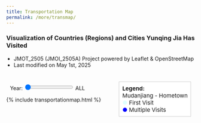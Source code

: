 ```yaml
---
title: Transportation Map
permalink: /more/transmap/
---
```


<style>
.intro{
font-family:times;
font-size:21px;
}
</style>

<script>
if (window !== window.top) {
  document.querySelectorAll('body *:not(#map):not(#map *)').forEach(e => e.style.display = 'none');
  document.documentElement.style.height = '100%';
  document.body.style.height = '100%';
  const map = document.getElementById('map');
  if (map) map.style.height = '100%';
}
</script>

### Visualization of Countries (Regions) and Cities Yunqing Jia Has Visited

<ul style="list-style-type: disc; padding-left: 20px;">
  <li>JMOT_2505 (JMOI_2505A) Project powered by Leaflet & OpenStreetMap</li>
  <li>Last modified on May 1st, 2025</li>
</ul>

<br>

<div style="margin: 10px; position: relative;">
  <label for="yearSlider">Year:</label>
  <input type="range" id="yearSlider" min="1997" max="{{ site.time | date: '%Y' }}" step="1" value="1997">
  <span id="yearLabel">ALL</span>

  <div id="legend" style="background: white; padding: 8px; border: 1px solid #ccc; position: absolute; top: -5px; right: 0px; z-index: 1000; font-size: 15px;">
    <b>Legend:</b><br>
    <i class="fa fa-home" style="color: rgb(97,170,227);"></i> Mudanjiang - Hometown<br>
    <span style="color: rgb(224,255,255);">●</span> First Visit<br>
    <span style="color: blue;">●</span> Multiple Visits<br>
  </div>
</div>

{% include transportationmap.html %}

<div style="height: 25px;"></div>


